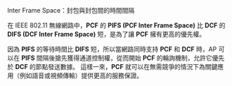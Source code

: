 Inter Frame Space：封包與封包間的時間間隔


在 IEEE 802.11 無線網路中，**PCF** 的 **PIFS (PCF Inter Frame Space)** 比 **DCF** 的 **DIFS (DCF Inter Frame Space)** 短，是為了讓 **PCF** 擁有更高的優先權。

因為 **PIFS** 的等待時間比 **DIFS** 短，所以當網路同時支持 **PCF** 和 **DCF** 時，AP 可以在 **PIFS** 間隔後搶先獲得通道控制權，從而開始 **PCF** 的輪詢機制，允許它優先於 **DCF** 的節點發送數據。
這樣一來，**PCF** 就可以在無需競爭的情況下為關鍵應用（例如語音或視頻傳輸）提供更高的服務保證。
